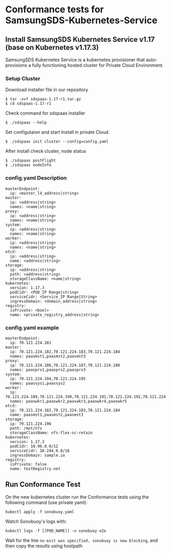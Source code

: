 # Conformance tests for SamsungSDS-Kubernetes-Service

## Install  SamsungSDS Kubernetes Service v1.17 (base on Kubernetes v1.17.3)

SamsungSDS Kubernetes Service is a kubernetes provisioner that auto-provisions a fully functioning hosted cluster for Private Cloud Environment.

### Setup Cluster

Download installer file in our repository 
```
$ tar -xvf sdspaas-1.17-r1.tar.gz
$ cd sdspaas-1.17-r1
```

Check command for sdspaas installer
```
$ ./sdspaas --help
```

Set configutaion and start Install in private Cloud.
```
$ ./sdspaas init cluster --config=config.yaml
```

After install check cluster, node status
```
$ ./sdspaas postFlight
$ ./sdspaas nodeInfo
```

### config.yaml Description
```
masterEndpoint:
  ip: <master_l4_address|string>
master:
  ip: <address|string>
  names: <name|string>
proxy:
  ip: <address|string>
  names: <name|string>
system:
  ip: <address|string>
  names: <name|string>
worker:
  ip: <address|string>
  names: <name|string>
etcd:
  ip: <address|string>
  name: <address|string>
storage:
  ip: <address|string>
  path: <address|string>
  storageClassName: <name|string>
kubernetes:
  version: 1.17.3
  podCidr: <POD_IP Range|string>
  serviceCidr: <Service_IP Range|String>  
  ingressDomain: <domain_address|string>
registry:
  isPrivate: <bool>
  name: <private_registry_address|string>
```

### config.yaml example
```
masterEndpoint:
  ip: 70.121.224.181
master:
  ip: 70.121.224.182,70.121.224.183,70.121.224.184
  names: paasmst1,paasmst2,paasmst3
proxy:
  ip: 70.121.224.186,70.121.224.187,70.121.224.188
  names: paasprx1,paasprx2,paasprx3
system:
  ip: 70.121.224.194,70.121.224.195
  names: paassys1,paassys2
worker:
  ip: 70.121.224.189,70.121.224.190,70.121.224.191,70.121.224.192,70.121.224.193
  names: paaswkr1,paaswkr2,paaswkr3,paaswkr4,paaswkr5
etcd:
  ip: 70.121.224.182,70.121.224.183,70.121.224.184
  name: paasmst1,paasmst2,paasmst3
storage:
  ip: 70.121.224.196
  path: /mnt/nfs
  storageClassName: nfs-flex-sc-retain
kubernetes:
  version: 1.17.3
  podCidr: 10.96.0.0/12
  serviceCidr: 10.244.0.0/16  
  ingressDomain: sample.io
registry:
  isPrivate: false
  name: testRegistry.net
```


## Run Conformance Test

On the new kubernetes cluster run the Conformance tests using the following command (use private yaml): 

```
kubectl apply -f sonobuoy.yaml
```

Watch Sonobuoy's logs with:

```
kubectl logs -f [[POD_NAME]] -n sonobuoy e2e 
```

Wait for the line `no-exit was specified, sonobuoy is now blocking`, and then copy the results using hostpath
